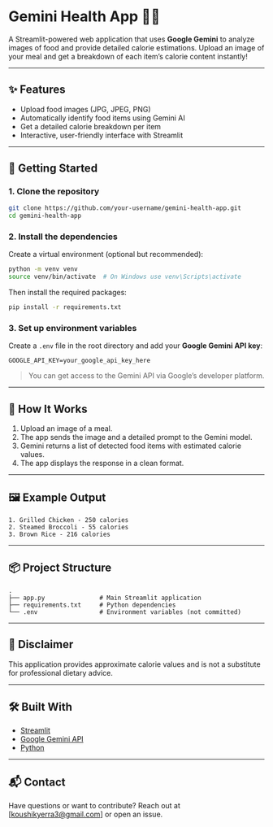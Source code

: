 # Gemini Health App 🍎🤖

A Streamlit-powered web application that uses **Google Gemini** to analyze images of food and provide detailed calorie estimations. Upload an image of your meal and get a breakdown of each item’s calorie content instantly!

---

## ✨ Features

- Upload food images (JPG, JPEG, PNG)
- Automatically identify food items using Gemini AI
- Get a detailed calorie breakdown per item
- Interactive, user-friendly interface with Streamlit

---

## 🚀 Getting Started

### 1. Clone the repository

```bash
git clone https://github.com/your-username/gemini-health-app.git
cd gemini-health-app
```

### 2. Install the dependencies

Create a virtual environment (optional but recommended):

```bash
python -m venv venv
source venv/bin/activate  # On Windows use venv\Scripts\activate
```

Then install the required packages:

```bash
pip install -r requirements.txt
```

### 3. Set up environment variables

Create a `.env` file in the root directory and add your **Google Gemini API key**:

```env
GOOGLE_API_KEY=your_google_api_key_here
```

> You can get access to the Gemini API via Google’s developer platform.

---

## 🧠 How It Works

1. Upload an image of a meal.
2. The app sends the image and a detailed prompt to the Gemini model.
3. Gemini returns a list of detected food items with estimated calorie values.
4. The app displays the response in a clean format.

---

## 🖼️ Example Output

```
1. Grilled Chicken - 250 calories  
2. Steamed Broccoli - 55 calories  
3. Brown Rice - 216 calories  
```

---

## 📦 Project Structure

```
.
├── app.py               # Main Streamlit application
├── requirements.txt     # Python dependencies
└── .env                 # Environment variables (not committed)
```

---

## 🔐 Disclaimer

This application provides approximate calorie values and is not a substitute for professional dietary advice.

---

## 🛠 Built With

- [Streamlit](https://streamlit.io/)
- [Google Gemini API](https://ai.google.dev/)
- [Python](https://www.python.org/)

---

## 📬 Contact

Have questions or want to contribute? Reach out at [koushikyerra3@gmail.com] or open an issue.
